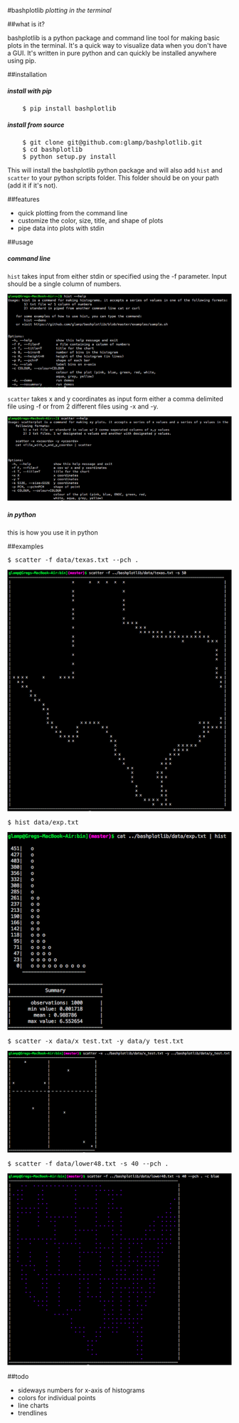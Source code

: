#bashplotlib
*plotting in the terminal*

##what is it?
<p>bashplotlib is a python package and command line tool for making basic plots in the terminal. It's a quick way to visualize data when you don't have a GUI. It's written in pure python and can quickly be installed anywhere using pip.</p>

##installation
<h5>install with pip</h5>
<pre>
	$ pip install bashplotlib
</pre>
<h5>install from source</h5>
<pre>
	$ git clone git@github.com:glamp/bashplotlib.git
	$ cd bashplotlib
	$ python setup.py install
</pre>

<p>This will install the bashplotlib python package and will also add <code>hist</code> and <code>scatter</code> 
to your python scripts folder. This folder should be on your path (add it if it's not).</p>

##features
<ul>
    <li>quick plotting from the command line</li>
    <li>customize the color, size, title, and shape of plots</li>
    <li>pipe data into plots with stdin</li>
</ul>

##usage
<h5>command line</h5>
<p><code>hist</code> takes input from either stdin or specified using the -f parameter. Input should be a single column of numbers.</p>
<img src="examples/histhelp.png">
<p><code>scatter</code> takes x and y coordinates as input form either a comma delimited file using -f or from 2 different files using -x and -y.</p>
<img src="examples/scatterhelp.png">
<h5>in python</h5>
<p>this is how you use it in python</p>

##examples
<pre>$ scatter -f data/texas.txt --pch .</pre>
<img src="examples/texas.png">

<pre>$ hist data/exp.txt</pre>
<img src="examples/histogram.png">

<pre>$ scatter -x data/x_test.txt -y data/y_test.txt</pre>
<img src="examples/scatter.png">

<pre>$ scatter -f data/lower48.txt -s 40 --pch .</pre>
<img src="examples/usa.png">

##todo
<ul>
	<li>sideways numbers for x-axis of histograms</li>
	<li>colors for individual points</li>
	<li>line charts</li>
	<li>trendlines</li>
</ul>

